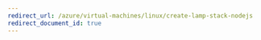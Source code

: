 ```yaml
---
redirect_url: /azure/virtual-machines/linux/create-lamp-stack-nodejs
redirect_document_id: true
---
```

